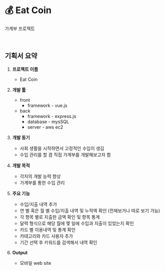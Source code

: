 # 💰 Eat Coin
가계부 프로젝트

</br>

## **기획서 요약**
1. **프로젝트 이름**
    - Eat Coin

2. **개발 툴**
    - front
      - framework - vue.js
    - back
      - framework - express.js
      - database - mysSQL
      - server - aws ec2

3. **개발 동기**
    - 사회 생활을 시작하면서 고정적인 수입이 생김
    - 수입 관리를 할 겸 직접 가계부를 개발해보고자 함

4. **개발 목적**
    - 각자의 개발 능력 향상
    - 가계부를 통한 수입 관리

5. **주요 기능**
    - 수입/지출 내역 추가
    - 연 별 혹은 월 별 수입/지출 내역 및 누적액 확인 (전체보거나 따로 보기 가능)
    - 각 항목 별로 지출한 금액 확인 및 항목 통계
    - 달력 형식으로 해당 월에 몇 일에 수입과 지출이 있었는지 확인
    - 카드 별 이용내역 및 통계 확인
    - 카테고리와 카드 사용자 추가
    - 기간 선택 후 키워드를 검색해서 내역 확인 

6. **Output**
    - 모바일 web site
